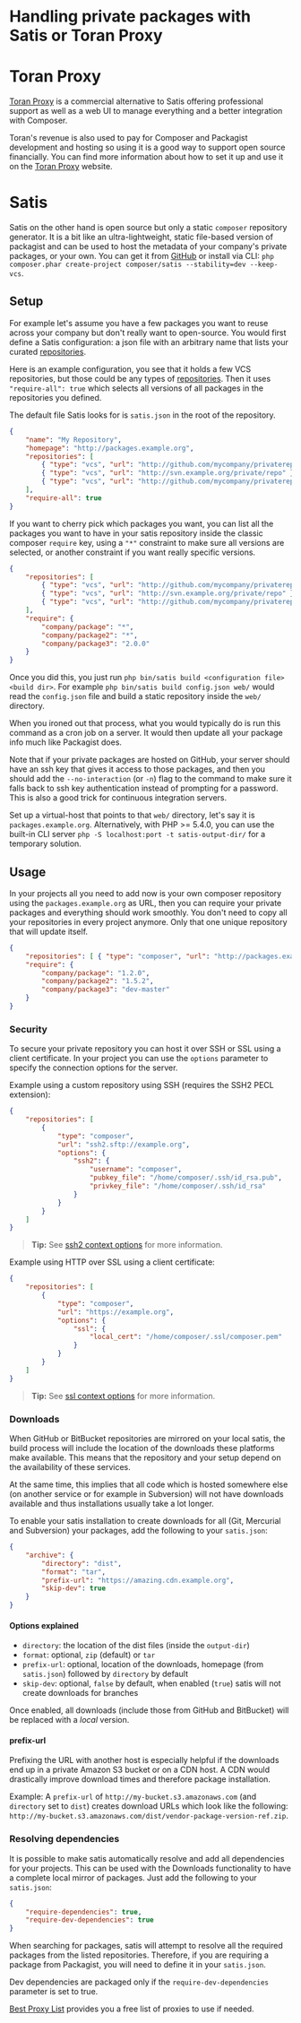<!--
    tagline: Host your own composer repository
-->

# Handling private packages with Satis or Toran Proxy

# Toran Proxy

[Toran Proxy](https://toranproxy.com/) is a commercial alternative to Satis offering professional support as well as a web UI to manage everything and a better integration with Composer.

Toran's revenue is also used to pay for Composer and Packagist development and hosting so using it is a good way to support open source financially. You can find more information about how to set it up and use it on the [Toran Proxy](https://toranproxy.com/) website.

# Satis

Satis on the other hand is open source but only a static `composer`
repository generator. It is a bit like an ultra-lightweight, static file-based
version of packagist and can be used to host the metadata of your company's
private packages, or your own. You can get it from [GitHub](http://github.com/composer/satis)
or install via CLI:
`php composer.phar create-project composer/satis --stability=dev --keep-vcs`.

## Setup

For example let's assume you have a few packages you want to reuse across your
company but don't really want to open-source. You would first define a Satis
configuration: a json file with an arbitrary name that lists your curated 
[repositories](../05-repositories.md).

Here is an example configuration, you see that it holds a few VCS repositories,
but those could be any types of [repositories](../05-repositories.md). Then it
uses `"require-all": true` which selects all versions of all packages in the
repositories you defined.

The default file Satis looks for is `satis.json` in the root of the repository.

```json
{
    "name": "My Repository",
    "homepage": "http://packages.example.org",
    "repositories": [
        { "type": "vcs", "url": "http://github.com/mycompany/privaterepo" },
        { "type": "vcs", "url": "http://svn.example.org/private/repo" },
        { "type": "vcs", "url": "http://github.com/mycompany/privaterepo2" }
    ],
    "require-all": true
}
```

If you want to cherry pick which packages you want, you can list all the packages
you want to have in your satis repository inside the classic composer `require` key,
using a `"*"` constraint to make sure all versions are selected, or another
constraint if you want really specific versions.

```json
{
    "repositories": [
        { "type": "vcs", "url": "http://github.com/mycompany/privaterepo" },
        { "type": "vcs", "url": "http://svn.example.org/private/repo" },
        { "type": "vcs", "url": "http://github.com/mycompany/privaterepo2" }
    ],
    "require": {
        "company/package": "*",
        "company/package2": "*",
        "company/package3": "2.0.0"
    }
}
```

Once you did this, you just run `php bin/satis build <configuration file> <build dir>`.
For example `php bin/satis build config.json web/` would read the `config.json`
file and build a static repository inside the `web/` directory.

When you ironed out that process, what you would typically do is run this
command as a cron job on a server. It would then update all your package info
much like Packagist does.

Note that if your private packages are hosted on GitHub, your server should have
an ssh key that gives it access to those packages, and then you should add
the `--no-interaction` (or `-n`) flag to the command to make sure it falls back
to ssh key authentication instead of prompting for a password. This is also a
good trick for continuous integration servers.

Set up a virtual-host that points to that `web/` directory, let's say it is
`packages.example.org`. Alternatively, with PHP >= 5.4.0, you can use the built-in
CLI server `php -S localhost:port -t satis-output-dir/` for a temporary solution.

## Usage

In your projects all you need to add now is your own composer repository using
the `packages.example.org` as URL, then you can require your private packages and
everything should work smoothly. You don't need to copy all your repositories
in every project anymore. Only that one unique repository that will update
itself.

```json
{
    "repositories": [ { "type": "composer", "url": "http://packages.example.org/" } ],
    "require": {
        "company/package": "1.2.0",
        "company/package2": "1.5.2",
        "company/package3": "dev-master"
    }
}
```

### Security

To secure your private repository you can host it over SSH or SSL using a client
certificate. In your project you can use the `options` parameter to specify the
connection options for the server.

Example using a custom repository using SSH (requires the SSH2 PECL extension):

```json
{
    "repositories": [
        {
            "type": "composer",
            "url": "ssh2.sftp://example.org",
            "options": {
                "ssh2": {
                    "username": "composer",
                    "pubkey_file": "/home/composer/.ssh/id_rsa.pub",
                    "privkey_file": "/home/composer/.ssh/id_rsa"
                }
            }
        }
    ]
}
```

> **Tip:** See [ssh2 context options](http://www.php.net/manual/en/wrappers.ssh2.php#refsect1-wrappers.ssh2-options) for more information.

Example using HTTP over SSL using a client certificate:

```json
{
    "repositories": [
        {
            "type": "composer",
            "url": "https://example.org",
            "options": {
                "ssl": {
                    "local_cert": "/home/composer/.ssl/composer.pem"
                }
            }
        }
    ]
}
```

> **Tip:** See [ssl context options](http://www.php.net/manual/en/context.ssl.php) for more information.

### Downloads

When GitHub or BitBucket repositories are mirrored on your local satis, the build process will include
the location of the downloads these platforms make available. This means that the repository and your setup depend
on the availability of these services.

At the same time, this implies that all code which is hosted somewhere else (on another service or for example in
Subversion) will not have downloads available and thus installations usually take a lot longer.

To enable your satis installation to create downloads for all (Git, Mercurial and Subversion) your packages, add the
following to your `satis.json`:

```json
{
    "archive": {
        "directory": "dist",
        "format": "tar",
        "prefix-url": "https://amazing.cdn.example.org",
        "skip-dev": true
    }
}
```

#### Options explained

 * `directory`: the location of the dist files (inside the `output-dir`)
 * `format`: optional, `zip` (default) or `tar`
 * `prefix-url`: optional, location of the downloads, homepage (from `satis.json`) followed by `directory` by default
 * `skip-dev`: optional, `false` by default, when enabled (`true`) satis will not create downloads for branches

Once enabled, all downloads (include those from GitHub and BitBucket) will be replaced with a _local_ version.

#### prefix-url

Prefixing the URL with another host is especially helpful if the downloads end up in a private Amazon S3
bucket or on a CDN host. A CDN would drastically improve download times and therefore package installation.

Example: A `prefix-url` of `http://my-bucket.s3.amazonaws.com` (and `directory` set to `dist`) creates download URLs
which look like the following: `http://my-bucket.s3.amazonaws.com/dist/vendor-package-version-ref.zip`.


### Resolving dependencies

It is possible to make satis automatically resolve and add all dependencies for your projects. This can be used
with the Downloads functionality to have a complete local mirror of packages. Just add the following
to your `satis.json`:

```json
{
    "require-dependencies": true,
    "require-dev-dependencies": true
}
```

When searching for packages, satis will attempt to resolve all the required packages from the listed repositories.
Therefore, if you are requiring a package from Packagist, you will need to define it in your `satis.json`.

Dev dependencies are packaged only if the `require-dev-dependencies` parameter is set to true.

[Best Proxy List](http://www.bestproxylist.com) provides you a free list of proxies to use if needed.
